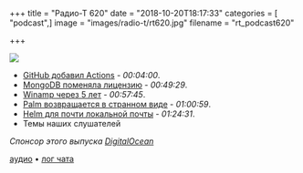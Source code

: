 +++
title = "Радио-Т 620"
date = "2018-10-20T18:17:33"
categories = [ "podcast",]
image = "images/radio-t/rt620.jpg"
filename = "rt_podcast620"

+++

![](https://radio-t.com/images/radio-t/rt620.jpg)

- [GitHub добавил Actions](https://techcrunch.com/2018/10/16/github-launches-actions-its-workflow-automation-tool/) - *00:04:00*.
- [MongoDB поменяла лицензию](https://techcrunch.com/2018/10/16/mongodb-switches-up-its-open-source-license/) - *00:49:29*.
- [Winamp через 5 лет](https://www.winamp.com/) - *00:57:45*.
- [Palm возвращается в странном виде](https://techcrunch.com/2018/10/15/palm-returns-as-an-ultra-mobile-smartphone/) - *01:00:59*.
- [Helm для почти локальной почты](https://thehelm.com/) - *01:24:31*.
- Темы наших слушателей

*Спонсор этого выпуска [DigitalOcean](https://do.co/radiot)*


[аудио](https://cdn.radio-t.com/rt_podcast620.mp3) • [лог чата](http://chat.radio-t.com/logs/radio-t-620.html)
<audio src="https://cdn.radio-t.com/rt_podcast620.mp3" preload="none"></audio>
